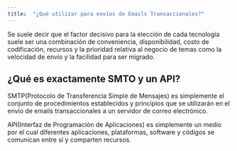 ```yaml
---
title:  "¿Qué utilizar para envíos de Emails Transaccionales?"
---
```


Se suele decir que el factor decisivo para la elección de cada tecnología suele ser una combinación de conveniencia, disponibilidad, costo de codificación, recursos y la prioridad relativa al negocio de temas como la velocidad de envío y la facilidad para ser migrado.

## ¿Qué es exactamente SMTO y un API?

SMTP(Protocolo de Transferencia Simple de Mensajes) es simplemente el conjunto de procedimientos establecidos y principios que se utilizarán en el envío de emails transaccionales a un servidor de correo electrónico.

API(Interfaz de Programación de Aplicaciones) es simplemente un medio por el cual diferentes aplicaciones, plataformas, software y códigos se comunican entre sí y comparten recursos.

